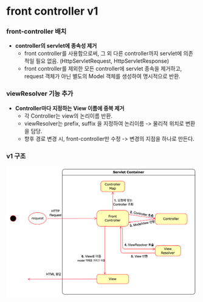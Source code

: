 # front controller v1

### front-controller 배치
- **controller의 servlet에 종속성 제거**
  - front controller를 사용함으로써, 그 외 다른 controller까지 servlet에 의존적일 필요 없음. (HttpServletRequest, HttpServletResponse)
  - front controller를 제외한 모든 controller에 servlet 종속을 제거하고, request 객체가 아닌 별도의 Model 객체를 생성하여 명시적으로 반환.


### viewResolver 기능 추가
- **Controller마다 지정하는 View 이름에 중복 제거**
  - 각 Controller는 view의 논리이름 반환.
  - viewResolver는 prefix, suffix 을 지정하여 논리이름 -> 물리적 위치로 변환을 담당.
  - 향후 경로 변경 시, front-controller만 수정 -> 변경의 지점을 하나로 만든다.


### v1 구조
![img.png](v1_structure.png)
